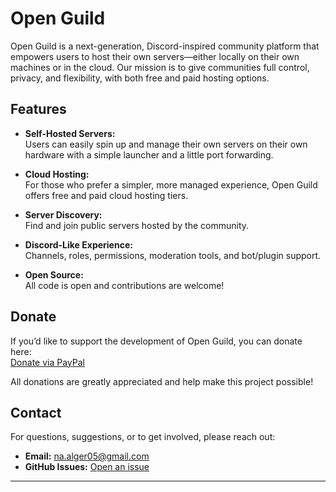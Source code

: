# Open Guild

Open Guild is a next-generation, Discord-inspired community platform that empowers users to host their own servers—either locally on their own machines or in the cloud. Our mission is to give communities full control, privacy, and flexibility, with both free and paid hosting options.

## Features

- **Self-Hosted Servers:**  
  Users can easily spin up and manage their own servers on their own hardware with a simple launcher and a little port forwarding.

- **Cloud Hosting:**  
  For those who prefer a simpler, more managed experience, Open Guild offers free and paid cloud hosting tiers.

- **Server Discovery:**  
  Find and join public servers hosted by the community.

- **Discord-Like Experience:**  
  Channels, roles, permissions, moderation tools, and bot/plugin support.

- **Open Source:**  
  All code is open and contributions are welcome!

## Donate

If you’d like to support the development of Open Guild, you can donate here:  
[Donate via PayPal](https://www.paypal.com/donate/?business=7M8AU3PBUD87N&no_recurring=0&item_name=Help+me+make+this+happen%21+All+donations+are+greatly+appreciated.&currency_code=USD)

All donations are greatly appreciated and help make this project possible!

## Contact

For questions, suggestions, or to get involved, please reach out:

- **Email:** [na.alger05@gmail.com](mailto:na.alger05@gmail.com)
- **GitHub Issues:** [Open an issue](https://github.com/yourusername/openguild/issues)

---

